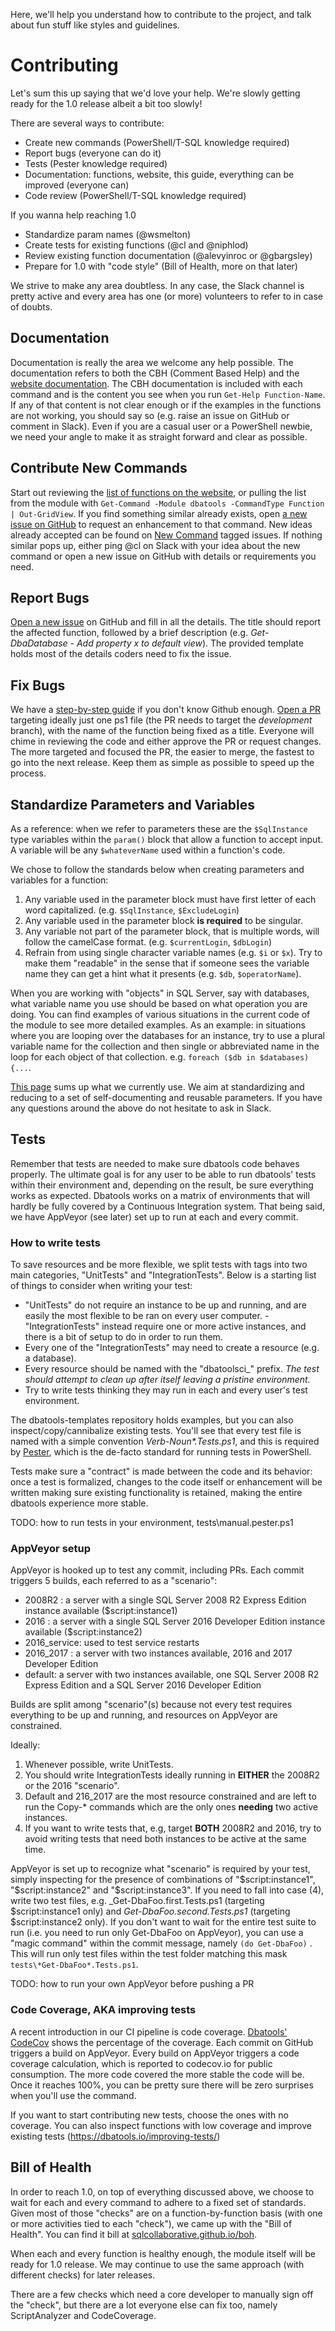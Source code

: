 Here, we'll help you understand how to contribute to the project, and talk about fun stuff like styles and guidelines.
# Contributing
Let's sum this up saying that we'd love your help. We're slowly getting ready for the 1.0 release albeit a bit too slowly!

There are several ways to contribute:
 - Create new commands (PowerShell/T-SQL knowledge required)
 - Report bugs (everyone can do it)
 - Tests (Pester knowledge required)
 - Documentation: functions, website, this guide, everything can be improved (everyone can)
 - Code review (PowerShell/T-SQL knowledge required)

If you wanna help reaching 1.0
   - Standardize param names (@wsmelton)
   - Create tests for existing functions (@cl and @niphlod)
   - Review existing function documentation (@alevyinroc or @gbargsley)
   - Prepare for 1.0 with "code style" (Bill of Health, more on that later)

We strive to make any area doubtless. In any case, the Slack channel is pretty active and every area has one (or more) volunteers to refer to in case of doubts.

## Documentation
Documentation is really the area we welcome any help possible. The documentation refers to both the CBH (Comment Based Help) and the [website documentation](https://dbatools.io/functions). The CBH documentation is included with each command and is the content you see when you run `Get-Help Function-Name`. If any of that content is not clear enough or if the examples in the functions are not working, you should say so (e.g. raise an issue on GitHub or comment in Slack). Even if you are a casual user or a PowerShell newbie, we need your angle to make it as straight forward and clear as possible.

## Contribute New Commands
Start out reviewing the [list of functions on the website](https://dbatools.io/functions/), or pulling the list from the module with `Get-Command -Module dbatools -CommandType Function | Out-GridView`. If you find something similar already exists, open [a new issue on GitHub](https://GitHub.com/sqlcollaborative/dbatools/issues/new) to request an enhancement to that command. New ideas already accepted can be found on [New Command](https://github.com/sqlcollaborative/dbatools/labels/Type%3A%20New%20Command) tagged issues. If nothing similar pops up, either ping @cl on Slack with your idea about the new command or open a new issue on GitHub with details or requirements you need.

## Report Bugs
[Open a new issue](https://dbatools.io/new-issue/) on GitHub and fill in all the details. The title should report the affected function, followed by a brief description (e.g. _Get-DbaDatabase - Add property x to default view_). The provided template holds most of the details coders need to fix the issue.

## Fix Bugs
We have a [step-by-step guide](https://dbatools.io/firstpull) if you don't know Github enough.
[Open a PR](https://GitHub.com/sqlcollaborative/dbatools/pulls) targeting ideally just one ps1 file (the PR needs to target the *development* branch), with the name of the function being fixed as a title. Everyone will chime in reviewing the code and either approve the PR or request changes. The more targeted and focused the PR, the easier to merge, the fastest to go into the next release. Keep them as simple as possible to speed up the process.

## Standardize Parameters and Variables
As a reference: when we refer to parameters these are the `$SqlInstance` type variables within the `param()` block that allow a function to accept input. A variable will be any `$whateverName` used within a function's code.

We chose to follow the standards below when creating parameters and variables for a function:

1) Any variable used in the parameter block must have first letter of each word capitalized. (e.g. `$SqlInstance`, `$ExcludeLogin`)
2) Any variable used in the parameter block **is required** to be singular.
3) Any variable not part of the parameter block, that is multiple words, will follow the camelCase format. (e.g. `$currentLogin`, `$dbLogin`)
4) Refrain from using single character variable names (e.g. `$i` or `$x`). Try to make them "readable" in the sense that if someone sees the variable name they can get a hint what it presents (e.g. `$db`, `$operatorName`).

When you are working with "objects" in SQL Server, say with databases, what variable name you use should be based on what operation you are doing. You can find examples of various situations in the current code of the module to see more detailed examples. As an example: in situations where you are looping over the databases for an instance, try to use a plural variable name for the collection and then single or abbreviated name in the loop for each object of that collection. e.g. `foreach ($db in $databases) {...`.

[This page](https://github.com/sqlcollaborative/dbatools/wiki/Standard-Documentation) sums up what we currently use. We aim at standardizing and reducing to a set of self-documenting and reusable parameters. If you have any questions around the above do not hesitate to ask in Slack.

## Tests
Remember that tests are needed to make sure dbatools code behaves properly. The ultimate goal is for any user to be able to run dbatools' tests within their environment and, depending on the result, be sure everything works as expected. Dbatools works on a matrix of environments that will hardly be fully covered by a Continuous Integration system. That being said, we have AppVeyor (see later) set up to run at each and every commit.

### How to write tests
To save resources and be more flexible, we split tests with tags into two main categories, "UnitTests" and "IntegrationTests". Below is a starting list of things to consider when writing your test:
- "UnitTests" do not require an instance to be up and running, and are easily the most flexible to be ran on every user computer. - "IntegrationTests" instead require one or more active instances, and there is a bit of setup to do in order to run them.
- Every one of the "IntegrationTests" may need to create a resource (e.g. a database).
- Every resource should be named with the "dbatoolsci_" prefix. _The test should attempt to clean up after itself leaving a pristine environment._
- Try to write tests thinking they may run in each and every user's test environment.

The dbatools-templates repository holds examples, but you can also inspect/copy/cannibalize existing tests. You'll see that every test file is named with a simple convention _Verb-Noun*.Tests.ps1_, and this is required by [Pester](https://GitHub.com/pester/Pester), which is the de-facto standard for running tests in PowerShell.

Tests make sure a "contract" is made between the code and its behavior: once a test is formalized, changes to the code itself or enhancement will be written making sure existing functionality is retained, making the entire dbatools experience more stable.

TODO: how to run tests in your environment, tests\manual.pester.ps1

### AppVeyor setup

AppVeyor is hooked up to test any commit, including PRs. Each commit triggers 5 builds, each referred to as a "scenario":
 - 2008R2 : a server with a single SQL Server 2008 R2 Express Edition instance available ($script:instance1)
 - 2016 : a server with a single SQL Server 2016 Developer Edition instance available ($script:instance2)
 - 2016_service: used to test service restarts
 - 2016_2017 : a server with two instances available, 2016 and 2017 Developer Edition
 - default: a server with two instances available, one SQL Server 2008 R2 Express Edition and a SQL Server 2016 Developer Edition

Builds are split among "scenario"(s) because not every test requires everything to be up and running, and resources on AppVeyor are constrained.

Ideally:
 1) Whenever possible, write UnitTests.
 2) You should write IntegrationTests ideally running in **EITHER** the 2008R2 or the 2016 "scenario".
 3) Default and 216_2017 are the most resource constrained and are left to run the Copy-* commands which are the only ones **needing** two active instances.
 4) If you want to write tests that, e.g, target **BOTH** 2008R2 and 2016, try to avoid writing tests that need both instances to be active at the same time.

AppVeyor is set up to recognize what "scenario" is required by your test, simply inspecting for the presence of combinations of "$script:instance1", "$script:instance2" and "$script:instance3". If you need to fall into case (4), write two test files, e.g. _Get-DbaFoo.first.Tests.ps1 (targeting $script:instance1 only) and _Get-DbaFoo.second.Tests.ps1_ (targeting $script:instance2 only). If you don't want to wait for the entire test suite to run (i.e. you need to run only Get-DbaFoo on AppVeyor), you can use a "magic command" within the commit message, namely `(do Get-DbaFoo)` . This will run only test files within the test folder matching this mask `tests\*Get-DbaFoo*.Tests.ps1`.

TODO: how to run your own AppVeyor before pushing a PR

### Code Coverage, AKA improving tests
A recent introduction in our CI pipeline is code coverage. [Dbatools' CodeCov](https://codecov.io/gh/sqlcollaborative/dbatools/branch/development) shows the percentage of the coverage. Each commit on GitHub triggers a build on AppVeyor. Every build on AppVeyor triggers a code coverage calculation, which is reported to codecov.io for public consumption. The more code covered the more stable the code will be. Once it reaches 100%, you can be pretty sure there will be zero surprises when you'll use the command.

If you want to start contributing new tests, choose the ones with no coverage. You can also inspect functions with low coverage and improve existing tests (https://dbatools.io/improving-tests/)


## Bill of Health

In order to reach 1.0, on top of everything discussed above, we choose to wait for each and every command to adhere to a fixed set of standards. Given most of those "checks" are on a function-by-function basis (with one or more activities tied to each "check"), we came up with the "Bill of Health". You can find it bill at [sqlcollaborative.github.io/boh](https://sqlcollaborative.github.io/boh).

When each and every function is healthy enough, the module itself will be ready for 1.0 release. We may continue to use the same approach (with different checks) for later releases.

There are a few checks which need a core developer to manually sign off the "check", but there are a lot everyone else can fix too, namely ScriptAnalyzer and CodeCoverage.
